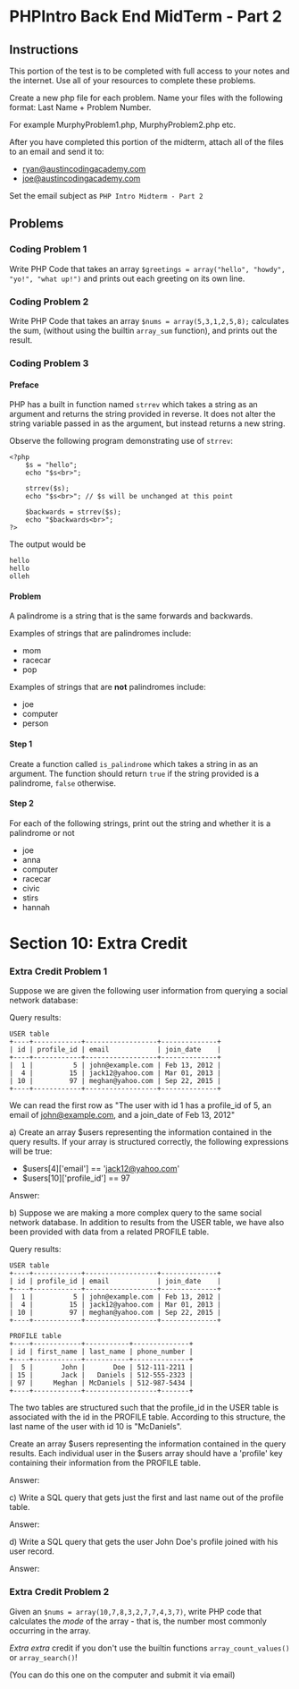 PHPIntro Back End MidTerm - Part 2
==================================

Instructions
------------

This portion of the test is to be completed with full access to your notes and the internet. Use all of your resources to complete these problems. 

Create a new php file for each problem. Name your files with the following format: Last Name + Problem Number. 

For example MurphyProblem1.php, MurphyProblem2.php etc. 

After you have completed this portion of the midterm, attach all of the files to an email and send it to:

* ryan@austincodingacademy.com
* joe@austincodingacademy.com

Set the email subject as `PHP Intro Midterm - Part 2`

Problems
--------

### Coding Problem 1

Write PHP Code that takes an array `$greetings = array("hello", "howdy", "yo!", "what up!")`
and prints out each greeting on its own line.


### Coding Problem 2

Write PHP Code that takes an array `$nums = array(5,3,1,2,5,8);` calculates the sum,
(without using the builtin `array_sum` function), and prints out the result.

### Coding Problem 3

#### Preface

PHP has a built in function named `strrev` which takes a string as an argument and
returns the string provided in reverse. It does not alter the string variable passed
in as the argument, but instead returns a new string.

Observe the following program demonstrating use of `strrev`:

```
<?php
    $s = "hello";
    echo "$s<br>";
    
    strrev($s);
    echo "$s<br>"; // $s will be unchanged at this point
    
    $backwards = strrev($s);
    echo "$backwards<br>";
?>
```

The output would be

```
hello
hello
olleh
```

#### Problem

A palindrome is a string that is the same forwards and backwards.

Examples of strings that are palindromes include:

* mom
* racecar
* pop

Examples of strings that are **not** palindromes include:

* joe
* computer
* person

#### Step 1

Create a function called `is_palindrome` which takes a string in as an argument. The function should
return `true` if the string provided is a palindrome, `false` otherwise.

#### Step 2

For each of the following strings, print out the string and whether it is a palindrome or not

* joe
* anna
* computer
* racecar
* civic
* stirs
* hannah





Section 10: Extra Credit
========================

### Extra Credit Problem 1

Suppose we are given the following user information from querying a social
network database:

Query results:

    USER table
    +----+------------+------------------+--------------+
    | id | profile_id | email            | join_date    |
    +----+------------+------------------+--------------+
    |  1 |          5 | john@example.com | Feb 13, 2012 |
    |  4 |         15 | jack12@yahoo.com | Mar 01, 2013 |
    | 10 |         97 | meghan@yahoo.com | Sep 22, 2015 |
    +----+------------+------------------+--------------+

We can read the first row as "The user with id 1 has a profile_id of 5, an
email of john@example.com, and a join_date of Feb 13, 2012"


a) Create an array $users representing the information contained in the query
results. If your array is structured correctly, the following expressions
will be true:

* $users[4]['email'] == 'jack12@yahoo.com'
* $users[10]['profile_id'] == 97

Answer:



b) Suppose we are making a more complex query to the same social network
database. In addition to results from the USER table, we have also been
provided with data from a related PROFILE table.

Query results:

    USER table
    +----+------------+------------------+--------------+
    | id | profile_id | email            | join_date    |
    +----+------------+------------------+--------------+
    |  1 |          5 | john@example.com | Feb 13, 2012 |
    |  4 |         15 | jack12@yahoo.com | Mar 01, 2013 |
    | 10 |         97 | meghan@yahoo.com | Sep 22, 2015 |
    +----+------------+------------------+--------------+

    PROFILE table
    +----+------------+-----------+--------------+
    | id | first_name | last_name | phone_number |
    +----+------------+-----------+--------------+
    |  5 |       John |       Doe | 512-111-2211 |
    | 15 |       Jack |   Daniels | 512-555-2323 |
    | 97 |     Meghan | McDaniels | 512-987-5434 |
    +----+------------+------------------+-------+

The two tables are structured such that the profile_id in the USER table is
associated with the id in the PROFILE table. According to this structure, the
last name of the user with id 10 is "McDaniels".

Create an array $users representing the information contained in the query
results. Each individual user in the $users array should have a 'profile' key
containing their information from the PROFILE table.

Answer:



c) Write a SQL query that gets just the first and last name out of the profile table.

Answer:


d) Write a SQL query that gets the user John Doe's profile joined with his user record.

Answer:



### Extra Credit Problem 2

Given an `$nums = array(10,7,8,3,2,7,7,4,3,7)`, write PHP code that calculates the
*mode* of the array - that is, the number most commonly occurring in the array.

*Extra extra* credit if you don't use the builtin functions `array_count_values()`
or `array_search()`!

(You can do this one on the computer and submit it via email)

